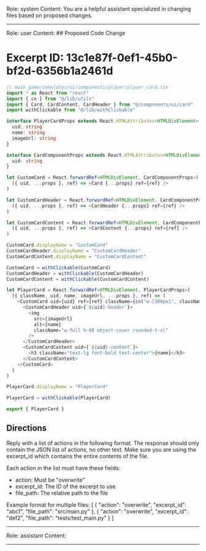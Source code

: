 Role: system
Content: You are a helpful assistant specialized in changing files based on proposed changes.
__________________
Role: user
Content: ## Proposed Code Change
# Excerpt ID: 13c1e87f-0ef1-45b0-bf2d-6356b1a2461d
```typescript
// main_game/templates/ui/components/player/player_card.tsx
import * as React from "react"
import { cn } from "@/lib/utils"
import { Card, CardContent, CardHeader } from "@/components/ui/card"
import withClickable from "@/lib/withClickable"

interface PlayerCardProps extends React.HTMLAttributes<HTMLDivElement> {
  uid: string
  name: string
  imageUrl: string
}

interface CardComponentProps extends React.HTMLAttributes<HTMLDivElement> {
  uid: string
}

let CustomCard = React.forwardRef<HTMLDivElement, CardComponentProps>(
  ({ uid, ...props }, ref) => <Card {...props} ref={ref} />
)

let CustomCardHeader = React.forwardRef<HTMLDivElement, CardComponentProps>(
  ({ uid, ...props }, ref) => <CardHeader {...props} ref={ref} />
)

let CustomCardContent = React.forwardRef<HTMLDivElement, CardComponentProps>(
  ({ uid, ...props }, ref) => <CardContent {...props} ref={ref} />
)

CustomCard.displayName = "CustomCard"
CustomCardHeader.displayName = "CustomCardHeader"
CustomCardContent.displayName = "CustomCardContent"

CustomCard = withClickable(CustomCard)
CustomCardHeader = withClickable(CustomCardHeader)
CustomCardContent = withClickable(CustomCardContent)

let PlayerCard = React.forwardRef<HTMLDivElement, PlayerCardProps>(
  ({ className, uid, name, imageUrl, ...props }, ref) => (
    <CustomCard uid={uid} ref={ref} className={cn("w-[300px]", className)} {...props}>
      <CustomCardHeader uid={`${uid}-header`}>
        <img 
          src={imageUrl}
          alt={name}
          className="w-full h-48 object-cover rounded-t-xl"
        />
      </CustomCardHeader>
      <CustomCardContent uid={`${uid}-content`}>
        <h3 className="text-lg font-bold text-center">{name}</h3>
      </CustomCardContent>
    </CustomCard>
  )
)

PlayerCard.displayName = "PlayerCard"

PlayerCard = withClickable(PlayerCard)

export { PlayerCard }
```

## Directions
Reply with a list of actions in the following format. The response should only contain the JSON list of actions, no other text.
Make sure you are using the excerpt_id which contains the entire contents of the file.

Each action in the list must have these fields:
- action: Must be "overwrite"
- excerpt_id: The ID of the excerpt to use
- file_path: The relative path to the file

Example format for multiple files:
[
    {
        "action": "overwrite",
        "excerpt_id": "abc1",
        "file_path": "src/main.py"
    },
    {
        "action": "overwrite",
        "excerpt_id": "def2",
        "file_path": "tests/test_main.py"
    }
]
__________________
Role: assistant
Content: 
__________________

